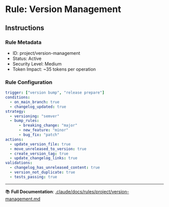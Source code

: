 # Rule: Version Management

## Instructions

### Rule Metadata
- ID: project/version-management
- Status: Active
- Security Level: Medium
- Token Impact: ~35 tokens per operation

### Rule Configuration
```yaml
trigger: ["version bump", "release prepare"]
conditions:
  - on_main_branch: true
  - changelog_updated: true
strategy:
  - versioning: "semver"
  - bump_rules:
      - breaking_change: "major"
      - new_feature: "minor"
      - bug_fix: "patch"
actions:
  - update_version_file: true
  - move_unreleased_to_version: true
  - create_version_tag: true
  - update_changelog_links: true
validations:
  - changelog_has_unreleased_content: true
  - version_not_duplicate: true
  - tests_passing: true
```

---

📚 **Full Documentation**: [.claude/docs/rules/project/version-management.md](../../docs/rules/project/version-management.md)